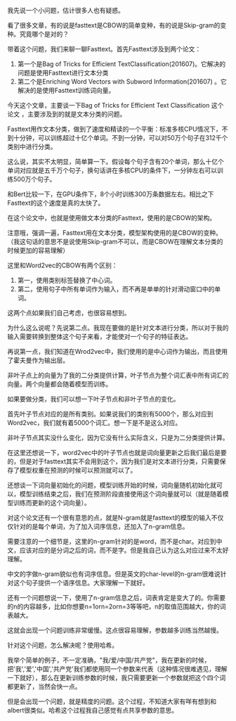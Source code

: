 我先说一个小问题，估计很多人也有疑惑。

看了很多文章，有的说是fasttext是CBOW的简单变种，有的说是Skip-gram的变种。究竟哪个是对的？

带着这个问题，我们来聊一聊Fasttext。首先Fasttext涉及到两个论文：

1. 第一个是Bag of Tricks for Efficient TextClassification(201607)。它解决的问题是使用Fasttext进行文本分类
2. 第二个是Enriching Word Vectors with Subword Information(201607) 。它解决的是使用Fasttext训练词向量。

今天这个文章，主要谈一下Bag of Tricks for Efficient Text Classification 这个论文 ，主要涉及到的就是文本分类的问题。

Fasttext用作文本分类，做到了速度和精读的一个平衡：标准多核CPU情况下，不到十分钟，可以训练超过十亿个单词。不到一分钟，可以对50万个句子在312千个类别中进行分类。

这么说，其实不太明显，简单算一下。假设每个句子含有20个单词，那么十亿个单词对应就是五千万个句子，换句话讲在多核CPU的条件下，一分钟左右可以训练500万个句子。

和Bert比较一下，在GPU条件下，8个小时训练300万条数据左右。相比之下Fasttext的这个速度是真的太快了。

在这个论文中，也就是使用做文本分类的Fasttext，使用的是CBOW的架构。

注意哦，强调一遍，Fasttext用在文本分类，模型架构使用的是CBOW的变种。（我这句话的意思不是说使用Skip-gram不可以，而是CBOW在理解文本分类的时候更加的容易理解）

这里和Word2vec的CBOW有两个区别：

1. 第一，使用类别标签替换了中心词。
2. 第二，使用句子中所有单词作为输入，而不再是单单的针对滑动窗口中的单词。

这两个点如果我们自己考虑，也很容易想到。

为什么这么说呢？先说第二点。我现在要做的是针对文本进行分类，所以对于我的输入需要转换到整体这个句子来看，才能使对一个句子的特征表达。

再说第一点，我们知道在Wrod2vec中，我们使用的是中心词作为输出，而且使用了霍夫曼作为输出层。

非叶子点上的向量为了我的二分类提供计算，叶子节点为整个词汇表中所有词汇的向量。两个向量都会随着模型而训练。

如果要做分类，我们可以想一下叶子节点和非叶子节点的变化。

首先叶子节点对应的是所有类别。如果说我们的类别有5000个，那么对应到Word2vec，我们就有着5000个词汇。想一下是不是这么对应。

非叶子节点其实没什么变化，因为它没有什么实际含义，只是为二分类提供计算。

在这里还想说一下，word2vec中的叶子节点也就是词向量更新之后我们最后是要的，但是对于fasttext其实不会用到这个，因为我们是对文本进行分类，只需要保存了模型权重在预测的时候可以预测就可以了。

还想谈一下词向量初始化的问题，模型训练开始的时候，词向量随机初始化就可以，模型训练结束之后，我们在预测阶段直接使用这个词向量就可以（就是随着模型训练而更新的这个词向量）。

对这个论文还有一个很有意思的点，就是N-gram就是fasttext的模型的输入不仅仅针对的是每个单词，为了加入词序信息，还加入了n-gram信息。

需要注意的一个细节是，这里的n-gram针对的是word，而不是char。对应到中文，应该对应的是分词之后的词，而不是字。但是我自己认为这么对应过来不太好理解。

中文的字做n-gram貌似也有词序信息。但是英文的char-level的n-gram很难说针对这个句子提供一个语序信息。大家理解一下就好。

还有一个问题想说一下，使用了n-gram信息之后，词表肯定是变大了的。你需要的n的内容越多，比如你想要n=1orn=2orn=3等等吧，n的取值范围越大，你的词表越大。

这就会出现一个问题训练非常缓慢。这点很容易理解，参数越多训练当然越慢。

针对这个问题，怎么解决呢？使用哈希。

我举个简单的例子，不一定准确，"我/爱/中国/共产党"，我在更新的时候，把'我','爱','中国','共产党'我们都使用同一个参数来代表（这种情况很难遇见，理解一下就好），那么在更新训练参数的时候，我只需要更新一个参数就把这个四个词都更新了，当然会快一点。

但是会出现一个问题，就是精度的问题。这个过程，不知道大家有咩有想到和albert很类似。哈希这个过程我自己感觉有点共享参数的意思。